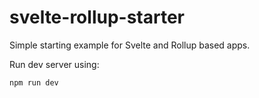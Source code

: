 # svelte-rollup-starter
 Simple starting example for Svelte and Rollup based apps. 

Run dev server using: 
```shell
npm run dev
```
